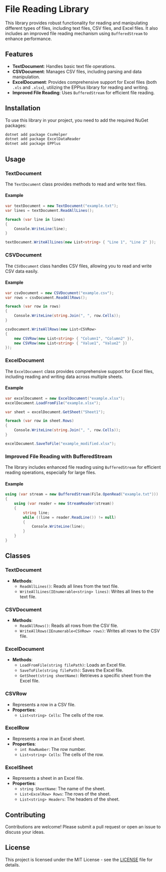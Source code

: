 # File Reading Library

This library provides robust functionality for reading and manipulating different types of files, including text files, CSV files, and Excel files. It also includes an improved file reading mechanism using `BufferedStream` to enhance performance.

## Features

- **TextDocument**: Handles basic text file operations.
- **CSVDocument**: Manages CSV files, including parsing and data manipulation.
- **ExcelDocument**: Provides comprehensive support for Excel files (both `.xls` and `.xlsx`), utilizing the EPPlus library for reading and writing.
- **Improved File Reading**: Uses `BufferedStream` for efficient file reading.

## Installation

To use this library in your project, you need to add the required NuGet packages:

```bash
dotnet add package CsvHelper
dotnet add package ExcelDataReader
dotnet add package EPPlus
```

## Usage

### TextDocument

The `TextDocument` class provides methods to read and write text files.

#### Example

```csharp
var textDocument = new TextDocument("example.txt");
var lines = textDocument.ReadAllLines();

foreach (var line in lines)
{
    Console.WriteLine(line);
}

textDocument.WriteAllLines(new List<string> { "Line 1", "Line 2" });
```

### CSVDocument

The `CSVDocument` class handles CSV files, allowing you to read and write CSV data easily.

#### Example

```csharp
var csvDocument = new CSVDocument("example.csv");
var rows = csvDocument.ReadAllRows();

foreach (var row in rows)
{
    Console.WriteLine(string.Join(", ", row.Cells));
}

csvDocument.WriteAllRows(new List<CSVRow>
{
    new CSVRow(new List<string> { "Column1", "Column2" }),
    new CSVRow(new List<string> { "Value1", "Value2" })
});
```

### ExcelDocument

The `ExcelDocument` class provides comprehensive support for Excel files, including reading and writing data across multiple sheets.

#### Example

```csharp
var excelDocument = new ExcelDocument("example.xlsx");
excelDocument.LoadFromFile("example.xlsx");

var sheet = excelDocument.GetSheet("Sheet1");

foreach (var row in sheet.Rows)
{
    Console.WriteLine(string.Join(", ", row.Cells));
}

excelDocument.SaveToFile("example_modified.xlsx");
```

### Improved File Reading with BufferedStream

The library includes enhanced file reading using `BufferedStream` for efficient reading operations, especially for large files.

#### Example

```csharp
using (var stream = new BufferedStream(File.OpenRead("example.txt")))
{
    using (var reader = new StreamReader(stream))
    {
        string line;
        while ((line = reader.ReadLine()) != null)
        {
            Console.WriteLine(line);
        }
    }
}
```

## Classes

### TextDocument

- **Methods**:
  - `ReadAllLines()`: Reads all lines from the text file.
  - `WriteAllLines(IEnumerable<string> lines)`: Writes all lines to the text file.

### CSVDocument

- **Methods**:
  - `ReadAllRows()`: Reads all rows from the CSV file.
  - `WriteAllRows(IEnumerable<CSVRow> rows)`: Writes all rows to the CSV file.

### ExcelDocument

- **Methods**:
  - `LoadFromFile(string filePath)`: Loads an Excel file.
  - `SaveToFile(string filePath)`: Saves the Excel file.
  - `GetSheet(string sheetName)`: Retrieves a specific sheet from the Excel file.

### CSVRow

- Represents a row in a CSV file.
- **Properties**:
  - `List<string> Cells`: The cells of the row.

### ExcelRow

- Represents a row in an Excel sheet.
- **Properties**:
  - `int RowNumber`: The row number.
  - `List<string> Cells`: The cells of the row.

### ExcelSheet

- Represents a sheet in an Excel file.
- **Properties**:
  - `string SheetName`: The name of the sheet.
  - `List<ExcelRow> Rows`: The rows of the sheet.
  - `List<string> Headers`: The headers of the sheet.

## Contributing

Contributions are welcome! Please submit a pull request or open an issue to discuss your ideas.

## License

This project is licensed under the MIT License - see the [LICENSE](LICENSE) file for details.
